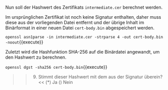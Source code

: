Nun soll der Hashwert des Zertifikats `intermediate.cer` berechnet werden.

Im ursprünglichen Zertifikat ist noch keine Signatur enthalten, daher muss diese aus der vorliegenden Datei entfernt und der übrige Inhalt im Binärformat in einer neuen Datei `cert-body.bin` abgespeichert werden.

`openssl asn1parse -in intermediate.cer -strparse 4 -out cert-body.bin -noout`{{execute}}

Zuletzt wird die Hashfunktion SHA-256 auf die Binärdatei angewandt, um den Hashwert zu berechnen.

`openssl dgst -sha256 cert-body.bin`{{execute}}

>>9) Stimmt dieser Hashwert mit dem aus der Signatur überein?<<
(*) Ja
() Nein